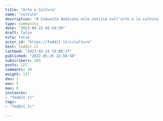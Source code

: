 ```yaml
---
title: "Arte e Cultura" 
name: "culture"
description: "# Comunità dedicata alle notizie sull'arte e la cultura ![](https://feddit.it/pictrs/image/80baf9c8-a2b9-4c34-b9b1-12c23f93ea51.png)Anfora con rami di ulivo simbolo della cultura mediterranea"
type: community
date: "2023-06-22 02:19:39"
draft: false
nsfw: false
actor_id: "https://feddit.it/c/culture"
host: feddit.it
lastmod: "2023-03-21 19:00:37"
published: "2022-05-25 22:58:56"
subscribers: 105
posts: 127
comments: 28
weight: 127
dau: 1
wau: 5
mau: 6
instances:
- "feddit_it"
tags: 
- "feddit_it"

---
```

